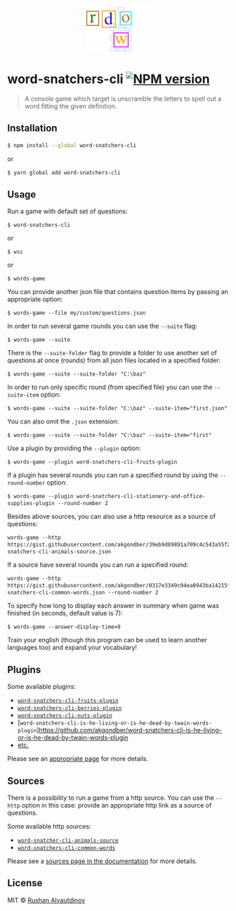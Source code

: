 <div align="center">
  <img src="media/logo.png" alt="Word-Snatchers-CLI" />
</div>

# word-snatchers-cli [![NPM version][npm-image]][npm-url]

> A console game which target is unscramble the letters to spell out a word fitting the given definition.

## Installation

```sh
$ npm install --global word-snatchers-cli
```

or

```sh
$ yarn global add word-snatchers-cli
```

## Usage

Run a game with default set of questions:

```shell
$ word-snatchers-cli
```

or

```shell
$ wsc
```

or

```shell
$ words-game
```

You can provide another json file that contains question items by passing an appropriate option:

```shell
$ words-game --file my/custom/questions.json
```

In order to run several game rounds you can use the `--suite` flag:

```shell
$ words-game --suite
```

There is the `--suite-folder` flag to provide a folder to use another set of questions at once (rounds) from all json files located in a specified folder:

```shell
$ words-game --suite --suite-folder "C:\baz"
```

In order to run only specific round (from specified file) you can use the `--suite-item` option:

```shell
$ words-game --suite --suite-folder "C:\baz" --suite-item="first.json"
```

You can also omit the `.json` extension:

```shell
$ words-game --suite --suite-folder "C:\baz" --suite-item="first"
```

Use a plugin by providing the `--plugin` option:

```shell
$ words-game --plugin word-snatchers-cli-fruits-plugin
```

If a plugin has several rounds you can run a specified round by using the `--round-number` option:

```shell
$ words-game --plugin word-snatchers-cli-stationery-and-office-supplies-plugin --round-number 2
```

Besides above sources, you can also use a http resource as a source of questions:

```shell
words-game --http https://gist.githubusercontent.com/akgondber/39eb9d89891a709c4c543a55f2c5a5bf/raw/af8b0f847841b9b305033bcb031c9cf366b8d852/word-snatchers-cli-animals-source.json
```

If a source have several rounds you can run a specified round:

```shell
words-game --http https://gist.githubusercontent.com/akgondber/0317e3349c04ea0943ba14215f033392/raw/e80ea08b8d6e4fe1bacec736fd31a53534591336/word-snatchers-cli-common-words.json --round-number 2
```

To specify how long to display each answer in summary when game was finished (in seconds, default value is 7):

```shell
$ words-game --answer-display-time=9
```

Train your english (though this program can be used to learn another languages too) and expand your vocabulary!

## Plugins

Some available plugins:

- [`word-snatchers-cli-fruits-plugin`](https://github.com/akgondber/word-snatchers-cli-fruits-plugin)
- [`word-snatchers-cli-berries-plugin`](https://github.com/akgondber/word-snatchers-cli-berries-plugin)
- [`word-snatchers-cli-nuts-plugin`](https://github.com/akgondber/word-snatchers-cli-nuts-plugin)
- [`word-snatchers-cli-is-he-living-or-is-he-dead-by-twain-words-plugin`]https://github.com/akgondber/word-snatchers-cli-is-he-living-or-is-he-dead-by-twain-words-plugin
- [etc.](https://github.com/akgondber/word-snatchers-cli/blob/master/doc/plugins.md#list-of-plugins)

Please see an [appropriate page](https://github.com/akgondber/word-snatchers-cli/blob/master/doc/plugins.md) for more details.

## Sources

There is a possibility to run a game from a http source. You can use the `--http` option in this case: provide an appropriate http link as a source of questions.

Some available http sources:

- [`word-snatcher-cli-animals-source`](https://gist.githubusercontent.com/akgondber/39eb9d89891a709c4c543a55f2c5a5bf/raw/af8b0f847841b9b305033bcb031c9cf366b8d852/word-snatchers-cli-animals-source.json)
- [`word-snatchers-cli-common-words`](https://gist.githubusercontent.com/akgondber/0317e3349c04ea0943ba14215f033392/raw/e80ea08b8d6e4fe1bacec736fd31a53534591336/word-snatchers-cli-common-words.json)

Please see a [sources page in the documentation](https://github.com/akgondber/word-snatchers-cli/blob/master/doc/sources.md) for more details.

## License

MIT © [Rushan Alyautdinov](https://github.com/akgondber)

[npm-image]: https://img.shields.io/npm/v/word-snatchers-cli.svg?style=flat
[npm-url]: https://npmjs.org/package/word-snatchers-cli
